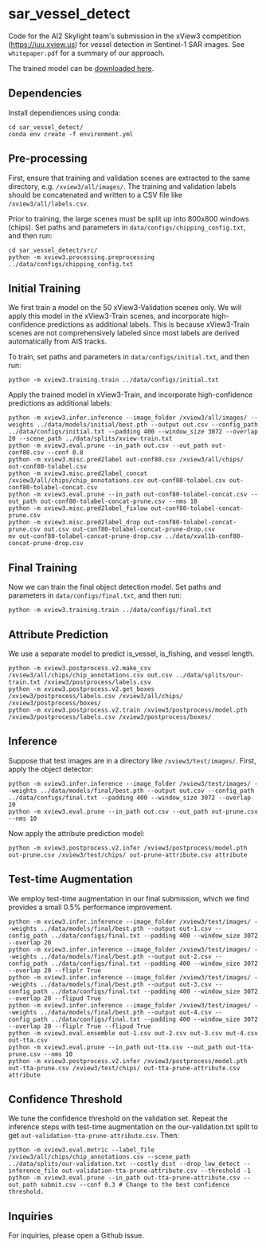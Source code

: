 # sar_vessel_detect

Code for the AI2 Skylight team's submission in the xView3 competition (https://iuu.xview.us) for vessel detection in Sentinel-1 SAR images.
See `whitepaper.pdf` for a summary of our approach.

The trained model can be [downloaded here](https://ai2-prior-sarfish.s3.us-west-2.amazonaws.com/public/sarfish-models/xview3-nov20-combo8/model.pth).

Dependencies
------------

Install dependiences using conda:

```
cd sar_vessel_detect/
conda env create -f environment.yml
```


Pre-processing
--------------

First, ensure that training and validation scenes are extracted to the same directory, e.g. `/xview3/all/images/`.
The training and validation labels should be concatenated and written to a CSV file like `/xview3/all/labels.csv`.

Prior to training, the large scenes must be split up into 800x800 windows (chips).
Set paths and parameters in `data/configs/chipping_config.txt`, and then run:

```
cd sar_vessel_detect/src/
python -m xview3.processing.preprocessing ../data/configs/chipping_config.txt
```


Initial Training
----------------

We first train a model on the 50 xView3-Validation scenes only.
We will apply this model in the xView3-Train scenes, and incorporate high-confidence predictions as additional labels.
This is because xView3-Train scenes are not comprehensively labeled since most labels are derived automatically from AIS tracks.

To train, set paths and parameters in `data/configs/initial.txt`, and then run:

```
python -m xview3.training.train ../data/configs/initial.txt
```

Apply the trained model in xView3-Train, and incorporate high-confidence predictions as additional labels:

```
python -m xview3.infer.inference --image_folder /xview3/all/images/ --weights ../data/models/initial/best.pth --output out.csv --config_path ../data/configs/initial.txt --padding 400 --window_size 3072 --overlap 20 --scene_path ../data/splits/xview-train.txt
python -m xview3.eval.prune --in_path out.csv --out_path out-conf80.csv --conf 0.8
python -m xview3.misc.pred2label out-conf80.csv /xview3/all/chips/ out-conf80-tolabel.csv
python -m xview3.misc.pred2label_concat /xview3/all/chips/chip_annotations.csv out-conf80-tolabel.csv out-conf80-tolabel-concat.csv
python -m xview3.eval.prune --in_path out-conf80-tolabel-concat.csv --out_path out-conf80-tolabel-concat-prune.csv --nms 10
python -m xview3.misc.pred2label_fixlow out-conf80-tolabel-concat-prune.csv
python -m xview3.misc.pred2label_drop out-conf80-tolabel-concat-prune.csv out.csv out-conf80-tolabel-concat-prune-drop.csv
mv out-conf80-tolabel-concat-prune-drop.csv ../data/xval1b-conf80-concat-prune-drop.csv
```


Final Training
--------------

Now we can train the final object detection model.
Set paths and parameters in `data/configs/final.txt`, and then run:

```
python -m xview3.training.train ../data/configs/final.txt
```


Attribute Prediction
--------------------

We use a separate model to predict is_vessel, is_fishing, and vessel length.

```
python -m xview3.postprocess.v2.make_csv /xview3/all/chips/chip_annotations.csv out.csv ../data/splits/our-train.txt /xview3/postprocess/labels.csv
python -m xview3.postprocess.v2.get_boxes /xview3/postprocess/labels.csv /xview3/all/chips/ /xview3/postprocess/boxes/
python -m xview3.postprocess.v2.train /xview3/postprocess/model.pth /xview3/postprocess/labels.csv /xview3/postprocess/boxes/
```


Inference
---------

Suppose that test images are in a directory like `/xview3/test/images/`. First, apply the object detector:

```
python -m xview3.infer.inference --image_folder /xview3/test/images/ --weights ../data/models/final/best.pth --output out.csv --config_path ../data/configs/final.txt --padding 400 --window_size 3072 --overlap 20
python -m xview3.eval.prune --in_path out.csv --out_path out-prune.csv --nms 10
```

Now apply the attribute prediction model:

```
python -m xview3.postprocess.v2.infer /xview3/postprocess/model.pth out-prune.csv /xview3/test/chips/ out-prune-attribute.csv attribute
```


Test-time Augmentation
----------------------

We employ test-time augmentation in our final submission, which we find provides a small 0.5% performance improvement.

```
python -m xview3.infer.inference --image_folder /xview3/test/images/ --weights ../data/models/final/best.pth --output out-1.csv --config_path ../data/configs/final.txt --padding 400 --window_size 3072 --overlap 20
python -m xview3.infer.inference --image_folder /xview3/test/images/ --weights ../data/models/final/best.pth --output out-2.csv --config_path ../data/configs/final.txt --padding 400 --window_size 3072 --overlap 20 --fliplr True
python -m xview3.infer.inference --image_folder /xview3/test/images/ --weights ../data/models/final/best.pth --output out-3.csv --config_path ../data/configs/final.txt --padding 400 --window_size 3072 --overlap 20 --flipud True
python -m xview3.infer.inference --image_folder /xview3/test/images/ --weights ../data/models/final/best.pth --output out-4.csv --config_path ../data/configs/final.txt --padding 400 --window_size 3072 --overlap 20 --fliplr True --flipud True
python -m xview3.eval.ensemble out-1.csv out-2.csv out-3.csv out-4.csv out-tta.csv
python -m xview3.eval.prune --in_path out-tta.csv --out_path out-tta-prune.csv --nms 10
python -m xview3.postprocess.v2.infer /xview3/postprocess/model.pth out-tta-prune.csv /xview3/test/chips/ out-tta-prune-attribute.csv attribute
```


Confidence Threshold
--------------------

We tune the confidence threshold on the validation set. Repeat the inference steps with test-time augmentation on the our-validation.txt split to get `out-validation-tta-prune-attribute.csv`. Then:

```
python -m xview3.eval.metric --label_file /xview3/all/chips/chip_annotations.csv --scene_path ../data/splits/our-validation.txt --costly_dist --drop_low_detect --inference_file out-validation-tta-prune-attribute.csv --threshold -1
python -m xview3.eval.prune --in_path out-tta-prune-attribute.csv --out_path submit.csv --conf 0.3 # Change to the best confidence threshold.
```


Inquiries
---------

For inquiries, please open a Github issue.
